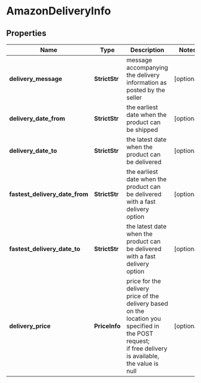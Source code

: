 # AmazonDeliveryInfo


## Properties

| Name | Type | Description | Notes |
|------------ | ------------- | ------------- | -------------|
**delivery_message** | **StrictStr** | message accompanying the delivery information as posted by the seller |[optional]|
**delivery_date_from** | **StrictStr** | the earliest date when the product can be shipped |[optional]|
**delivery_date_to** | **StrictStr** | the latest date when the product can be delivered |[optional]|
**fastest_delivery_date_from** | **StrictStr** | the earliest date when the product can be delivered with a fast delivery option |[optional]|
**fastest_delivery_date_to** | **StrictStr** | the latest date when the product can be delivered with a fast delivery option |[optional]|
**delivery_price** | **PriceInfo** | price for the delivery<br>price of the delivery based on the location you specified in the POST request;<br>if free delivery is available, the value is null |[optional]|